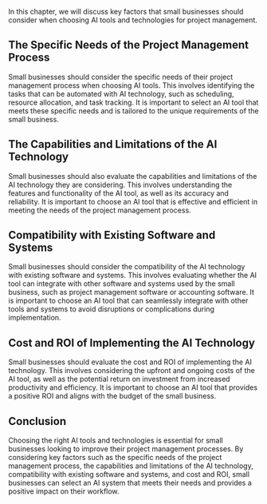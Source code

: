 
In this chapter, we will discuss key factors that small businesses should consider when choosing AI tools and technologies for project management.

The Specific Needs of the Project Management Process
----------------------------------------------------

Small businesses should consider the specific needs of their project management process when choosing AI tools. This involves identifying the tasks that can be automated with AI technology, such as scheduling, resource allocation, and task tracking. It is important to select an AI tool that meets these specific needs and is tailored to the unique requirements of the small business.

The Capabilities and Limitations of the AI Technology
-----------------------------------------------------

Small businesses should also evaluate the capabilities and limitations of the AI technology they are considering. This involves understanding the features and functionality of the AI tool, as well as its accuracy and reliability. It is important to choose an AI tool that is effective and efficient in meeting the needs of the project management process.

Compatibility with Existing Software and Systems
------------------------------------------------

Small businesses should consider the compatibility of the AI technology with existing software and systems. This involves evaluating whether the AI tool can integrate with other software and systems used by the small business, such as project management software or accounting software. It is important to choose an AI tool that can seamlessly integrate with other tools and systems to avoid disruptions or complications during implementation.

Cost and ROI of Implementing the AI Technology
----------------------------------------------

Small businesses should evaluate the cost and ROI of implementing the AI technology. This involves considering the upfront and ongoing costs of the AI tool, as well as the potential return on investment from increased productivity and efficiency. It is important to choose an AI tool that provides a positive ROI and aligns with the budget of the small business.

Conclusion
----------

Choosing the right AI tools and technologies is essential for small businesses looking to improve their project management processes. By considering key factors such as the specific needs of the project management process, the capabilities and limitations of the AI technology, compatibility with existing software and systems, and cost and ROI, small businesses can select an AI system that meets their needs and provides a positive impact on their workflow.
